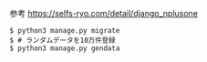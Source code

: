 参考 https://selfs-ryo.com/detail/django_nplusone


```shell
$ python3 manage.py migrate
$ # ランダムデータを10万件登録
$ python3 manage.py gendata
```
